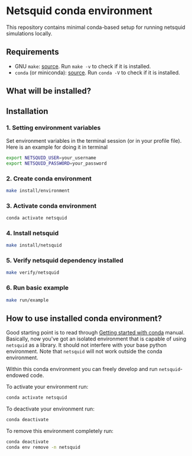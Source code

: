 # Netsquid conda environment

This repository contains minimal conda-based setup for running netsquid simulations locally.

## Requirements

- GNU `make`: [source](https://www.gnu.org/software/make/). Run `make -v` to check if it is installed.
- `conda` (or miniconda): [source](https://docs.anaconda.com/free/distro-or-miniconda/). Run `conda -V` to check if it is installed.

## What will be installed?



## Installation

### 1. Setting environment variables

Set environment variables in the terminal session (or in your profile file). Here is an example for doing it in terminal
    
```bash
export NETSQUID_USER=your_username
export NETSQUID_PASSWORD=your_password
```

### 2. Create conda environment

```bash
make install/environment
```

### 3. Activate conda environment

```bash
conda activate netsquid
```

### 4. Install netsquid

```bash
make install/netsquid
```

### 5. Verify netsquid dependency installed

```bash
make verify/netsquid
```

### 6. Run basic example

```bash
make run/example
```

## How to use installed conda environment?

Good starting point is to read through [Getting started with conda](https://conda.io/projects/conda/en/latest/user-guide/getting-started.html) manual.
Basically, now you've got an isolated environment that is capable of using `netsquid` as a library. It should not interfere with your base python environment.
Note that `netsquid` will not work outside the conda environment.

Within this conda environment you can freely develop and run `netsquid`-endowed code.

To activate your environment run:
```bash
conda activate netsquid
```

To deactivate your environment run:
```bash
conda deactivate
```

To remove this environment completely run:
```bash
conda deactivate
conda env remove -n netsquid
```
